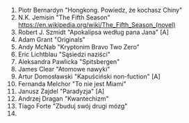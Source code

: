 1. Piotr Bernardyn "Hongkong. Powiedz, że kochasz Chiny"
2. N.K. Jemisin "The Fifth Season" https://en.wikipedia.org/wiki/The_Fifth_Season_(novel)
3. Robert J. Szmidt "Apokalipsa według pana Jana" [A]
4. Adam Grant "Originals"
5. Andy McNab "Kryptonim Bravo Two Zero"
6. Eric Lichtblau "Sąsiedzi naziści"
7. Aleksandra Pawlicka "Spitsbergen"
8. James Clear "Atomowe nawyki"
9. Artur Domosławski "Kapuściński non-fuction" [A]
10. Fernanda Melchor "To nie jest Miami"
11. Janusz Zajdel "Paradyzja" [A]
12. Andrzej Dragan "Kwantechizm"
13. Tiago Forte "Zbuduj swój drugi mózg"
14. 
